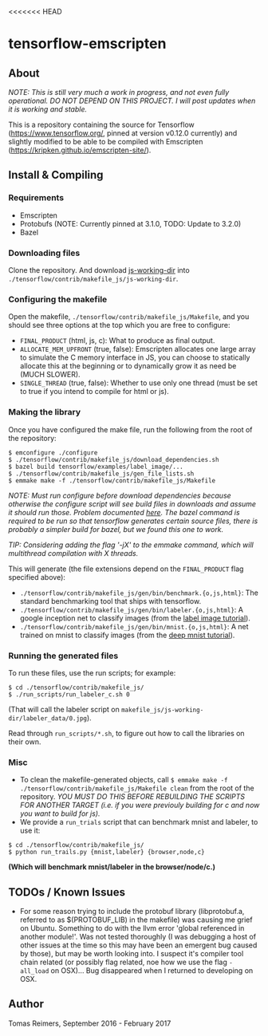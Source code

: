 <<<<<<< HEAD
# tensorflow-emscripten

## About

*NOTE: This is still very much a work in progress, and not even fully operational. DO NOT DEPEND ON THIS PROJECT. I will post updates when it is working and stable.*

This is a repository containing the source for Tensorflow (https://www.tensorflow.org/, pinned at version v0.12.0 currently) and slightly modified to be able to be compiled with Emscripten (https://kripken.github.io/emscripten-site/).

## Install & Compiling

### Requirements
 - Emscripten
 - Protobufs (NOTE: Currently pinned at 3.1.0, TODO: Update to 3.2.0)
 - Bazel

### Downloading files

Clone the repository. And download [js-working-dir](https://www.dropbox.com/s/y5snh95t7nri272/js-working-dir.zip?dl=0) into `./tensorflow/contrib/makefile_js/js-working-dir`.

### Configuring the makefile

Open the makefile, `./tensorflow/contrib/makefile_js/Makefile`, and you should see
three options at the top which you are free to configure:
 - `FINAL_PRODUCT` (html, js, c): What to produce as final output.
 - `ALLOCATE_MEM_UPFRONT` (true, false): Emscripten allocates one large array to simulate the C memory interface in JS, you can choose to statically allocate this at the beginning or to dynamically grow it as need be (MUCH SLOWER).
 - `SINGLE_THREAD` (true, false): Whether to use only one thread (must be set to true if you intend to compile for html or js).

### Making the library

Once you have configured the make file, run the following from the root of the repository:

```
$ emconfigure ./configure
$ ./tensorflow/contrib/makefile_js/download_dependencies.sh
$ bazel build tensorflow/examples/label_image/...
$ ./tensorflow/contrib/makefile_js/gen_file_lists.sh
$ emmake make -f ./tensorflow/contrib/makefile_js/Makefile
```

*NOTE: Must run configure before download dependencies because otherwise the configure script
will see build files in downloads and assume it should run those. Problem documented [here](https://github.com/tensorflow/tensorflow/issues/5310). The bazel command is required to be run so that tensorflow generates certain source files, there is probably a simpler build for bazel, but we found this one to work.*

*TIP: Considering adding the flag '-jX' to the emmake command, which will multithread compilation with X threads.*

This will generate (the file extensions depend on the `FINAL_PRODUCT` flag specified above):
 - `./tensorflow/contrib/makefile_js/gen/bin/benchmark.{o,js,html}`: The standard benchmarking tool that ships with tensorflow.
 - `./tensorflow/contrib/makefile_js/gen/bin/labeler.{o,js,html}`: A google inception net to classify images (from the [label image tutorial](https://github.com/tensorflow/tensorflow/tree/master/tensorflow/examples/label_image)).
 - `./tensorflow/contrib/makefile_js/gen/bin/mnist.{o,js,html}`: A net trained on mnist to classify images (from the [deep mnist tutorial](https://www.tensorflow.org/versions/r0.12/tutorials/mnist/pros/index.html)).

### Running the generated files

To run these files, use the run scripts; for example:

```
$ cd ./tensorflow/contrib/makefile_js/
$ ./run_scripts/run_labeler_c.sh 0
```

(That will call the labeler script on `makefile_js/js-working-dir/labeler_data/0.jpg`).

Read through `run_scripts/*.sh`, to figure out how to call the libraries on their own.

### Misc

 - To clean the makefile-generated objects, call `$ emmake make -f ./tensorflow/contrib/makefile_js/Makefile clean` from the root of the repository. *YOU MUST DO THIS BEFORE REBUILDING THE SCRIPTS FOR ANOTHER TARGET (i.e. if you were previouly building for c and now you want to build for js).*
 - We provide a `run_trials` script that can benchmark mnist and labeler, to use it:

```
$ cd ./tensorflow/contrib/makefile_js/
$ python run_trails.py {mnist,labeler} {browser,node,c}
```

**(Which will benchmark mnist/labeler in the browser/node/c.)**

## TODOs / Known Issues

 - For some reason trying to include the protobuf library (libprotobuf.a, referred to as $(PROTOBUF_LIB) in the makefile) was causing me grief on Ubuntu. Something to do with the llvm error 'global referenced in another module!'. Was not tested thoroughly (I was debugging a host of other issues at the time so this may have been an emergent bug caused by those), but may be worth looking into. I suspect it's compiler tool chain related (or possibly flag related, noe how we use the flag `-all_load` on OSX)... Bug disappeared when I returned to developing on OSX.

## Author
Tomas Reimers, September 2016 - February 2017
